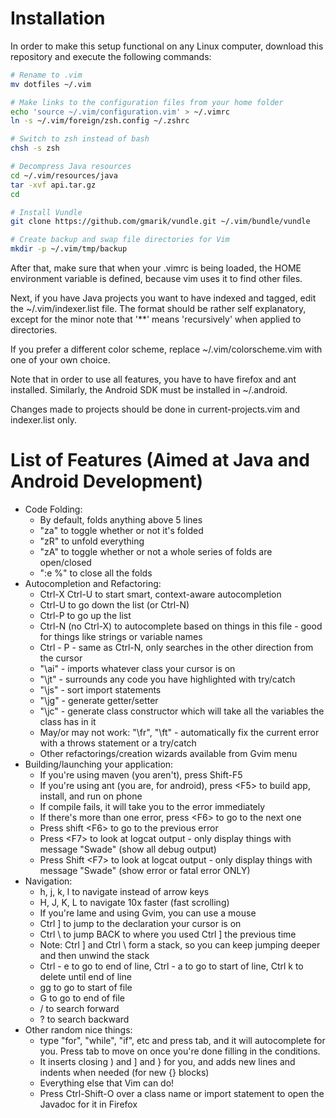 Installation
============

In order to make this setup functional on any Linux computer, download this repository and execute the following commands:

```bash
# Rename to .vim
mv dotfiles ~/.vim

# Make links to the configuration files from your home folder
echo 'source ~/.vim/configuration.vim' > ~/.vimrc
ln -s ~/.vim/foreign/zsh.config ~/.zshrc

# Switch to zsh instead of bash
chsh -s zsh

# Decompress Java resources
cd ~/.vim/resources/java
tar -xvf api.tar.gz
cd

# Install Vundle
git clone https://github.com/gmarik/vundle.git ~/.vim/bundle/vundle

# Create backup and swap file directories for Vim
mkdir -p ~/.vim/tmp/backup
```

After that, make sure that when your .vimrc is being loaded, the HOME environment variable is defined, because vim uses it to find other files.

Next, if you have Java projects you want to have indexed and tagged, edit the ~/.vim/indexer.list file. 
The format should be rather self explanatory, except for the minor note that '**' means 'recursively' when applied to directories.

If you prefer a different color scheme, replace ~/.vim/colorscheme.vim with one of your own choice.

Note that in order to use all features, you have to have firefox and ant installed.
Similarly, the Android SDK must be installed in ~/.android.

Changes made to projects should be done in current-projects.vim and indexer.list only.

List of Features (Aimed at Java and Android Development)
=======================================================
* Code Folding:
    * By default, folds anything above 5 lines
    * "za" to toggle whether or not it's folded
    * "zR" to unfold everything
    * "zA" to toggle whether or not a whole series of folds are open/closed
    * ":e %" to close all the folds
* Autocompletion and Refactoring:
    * Ctrl-X Ctrl-U to start smart, context-aware autocompletion
    * Ctrl-U to go down the list (or Ctrl-N)
    * Ctrl-P to go up the list
    * Ctrl-N (no Ctrl-X) to autocomplete based on things in this file - good for things like strings or variable names
    * Ctrl - P - same as Ctrl-N, only searches in the other direction from the cursor
    * "\ai" - imports whatever class your cursor is on
    * "\jt" - surrounds any code you have highlighted with try/catch
    * "\js" - sort import statements
    * "\jg" - generate getter/setter
    * "\jc" - generate class constructor which will take all the variables the class has in it
    * May/or may not work: "\fr", "\ft" - automatically fix the current error with a throws statement or a try/catch
    * Other refactorings/creation wizards available from Gvim menu
* Building/launching your application:
    * If you're using maven (you aren't), press Shift-F5
    * If you're using ant (you are, for android), press &lt;F5&gt; to build app, install, and run on phone
    * If compile fails, it will take you to the error immediately
    * If there's more than one error, press &lt;F6&gt; to go to the next one
    * Press shift &lt;F6&gt; to go to the previous error
    * Press &lt;F7&gt; to look at logcat output - only display things with message "Swade" (show all debug output)
    * Press Shift &lt;F7&gt; to look at logcat output - only display things with message "Swade" (show error or fatal error ONLY)
* Navigation:
    * h, j, k, l to navigate instead of arrow keys
    * H, J, K, L to navigate 10x faster (fast scrolling)
    * If you're lame and using Gvim, you can use a mouse
    * Ctrl ] to jump to the declaration your cursor is on
    * Ctrl \ to jump BACK to where you used Ctrl ] the previous time
    * Note: Ctrl ] and Ctrl \ form a stack, so you can keep jumping deeper and then unwind the stack
    * Ctrl - e to go to end of line, Ctrl - a to go to start of line, Ctrl k to delete until end of line
    * gg to go to start of file
    * G to go to end of file
    * / to search forward
    * ? to search backward
* Other random nice things:
    * type "for", "while", "if", etc and press tab, and it will autocomplete for you. Press tab to move on once you're done filling in the conditions.
    * It inserts closing ) and ] and } for you, and adds new lines and indents when needed (for new {} blocks)
    * Everything else that Vim can do!
    * Press Ctrl-Shift-O over a class name or import statement to open the Javadoc for it in Firefox

